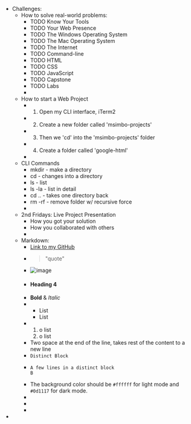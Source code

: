- Challenges:
	- How to solve real-world problems:
		- TODO Know Your Tools
		- TODO Your Web Presence
		- TODO The Windows Operating System
		- TODO The Mac Operating System
		- TODO The Internet
		- TODO Command-line
		- TODO HTML
		- TODO CSS
		- TODO JavaScript
		- TODO Capstone
		- TODO Labs
		-
	- How to start a Web Project
		- 1. Open my CLI interface, iTerm2
		- 2. Create a new folder called 'msimbo-projects'
		- 3. Then we 'cd' into the 'msimbo-projects' folder
		- 4. Create a folder called 'google-html'
		-
	- CLI Commands
		- mkdir - make a directory
		- cd - changes into a directory
		- ls - list
		- ls -la - list in detail
		- cd .. - takes one directory back
		- rm -rf - remove folder w/ recursive force
		-
	- 2nd Fridays: Live Project Presentation
		- How you got your solution
		- How you collaborated with others
		-
	- Markdown:
		- [Link to my GitHub](https://github.com/AmirhosseinOlyaei)
		- >"quote"
		- ![image](https://upload.wikimedia.org/wikipedia/commons/5/56/Tiger.50.jpg)
		- #### Heading 4
		- **Bold** & _Italic_
		- * List
		  * List
		- 1. o list
		  2. o list
		- Two space at the end of the line, takes rest of the content to a new line
		- `Distinct Block`
		- ```
		  A few lines in a distinct block
		  B
		  ```
		- The background color should be `#ffffff` for light mode and `#0d1117` for dark mode.
		-
		-
		-
-